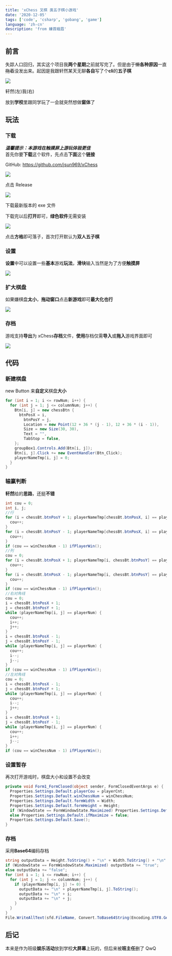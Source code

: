 ```yaml
---
title: 'xChess 叉棋 类五子棋小游戏'
date: '2020-12-05'
tags: ['code', 'csharp', 'gobang', 'game']
language: 'zh-cn'
description: 'from 螓首蛾眉'
---
```


## 前言

失踪人口回归，其实这个项目我**两个星期**之前就写完了。但是由于~~懒~~**各种原因**一直~~拖着~~没发出来。起因是我跟轩然某天无聊**各自**写了个**cli**的**五子棋**

![](/blog/xchess-cha-qi-lei-wu-zi-qi-xiao-you-xi/image-10.png)

轩然(左)我(右)

放到**学校**里跟同学玩了一会就突然想做**窗体**了

## 玩法

### 下载

**_温馨提示：本游戏在触摸屏上游玩体验更佳_**  
首先你要**下载**这个软件，先点击**下面**这个**链接**

GitHub: <https://github.com/jsun969/xChess>

![](/blog/xchess-cha-qi-lei-wu-zi-qi-xiao-you-xi/image-1.png)

点击 Release

![](/blog/xchess-cha-qi-lei-wu-zi-qi-xiao-you-xi/image-2.png)

下载最新版本的 exe 文件

下载完以后**打开**即可，**绿色软件**无需安装

![](/blog/xchess-cha-qi-lei-wu-zi-qi-xiao-you-xi/image-3.png)

点击**方格**即可落子，首次打开默认为**双人五子棋**

### 设置

**设置**中可以设置一些**基本**游戏**玩法**，**滑块**输入当然是为了方便**触摸屏**

![](/blog/xchess-cha-qi-lei-wu-zi-qi-xiao-you-xi/image-5.png)

### 扩大棋盘

如果嫌棋盘**太小**，**拖动窗口**点击**新游戏**即可**最大化也行**

![](/blog/xchess-cha-qi-lei-wu-zi-qi-xiao-you-xi/20201205.gif)

### 存档

游戏支持**导出**为 xChess**存档**文件，**使用**存档仅需**导入**或**拖入**游戏界面即可

![](/blog/xchess-cha-qi-lei-wu-zi-qi-xiao-you-xi/image-6.png)

## 代码

### 新建棋盘

new Button 来**自定义**棋盘**大小**

```csharp
for (int i = 1; i <= rowNum; i++) {
  for (int j = 1; j <= columnNum; j++) {
    Btn[i, j] = new chessBtn {
      btnPosX = i,
        btnPosY = j,
        Location = new Point(12 + 36 * (j - 1), 12 + 36 * (i - 1)),
        Size = new Size(30, 30),
        Text = "",
        TabStop = false,
    };
    groupBox1.Controls.Add(Btn[i, j]);
    Btn[i, j].Click += new EventHandler(Btn_Click);
    playerNameTmp[i, j] = 0;
  }
}
```

### 输赢判断

**轩然**给的**思路**，还挺**不错**

```csharp
int cou = 0;
int i, j;
//行
for (i = chessBt.btnPosY + 1; playerNameTmp[chessBt.btnPosX, i] == playerNum; i++) {
  cou++;
}
for (i = chessBt.btnPosY - 1; playerNameTmp[chessBt.btnPosX, i] == playerNum; i--) {
  cou++;
}
if (cou == winChessNum - 1) ifPlayerWin();
//列
cou = 0;
for (i = chessBt.btnPosX + 1; playerNameTmp[i, chessBt.btnPosY] == playerNum; i++) {
  cou++;
}
for (i = chessBt.btnPosX - 1; playerNameTmp[i, chessBt.btnPosY] == playerNum; i--) {
  cou++;
}
if (cou == winChessNum - 1) ifPlayerWin();
//右对角线
cou = 0;
i = chessBt.btnPosX + 1;
j = chessBt.btnPosY + 1;
while (playerNameTmp[i, j] == playerNum) {
  cou++;
  i++;
  j++;
}
i = chessBt.btnPosX - 1;
j = chessBt.btnPosY - 1;
while (playerNameTmp[i, j] == playerNum) {
  cou++;
  i--;
  j--;
}
if (cou == winChessNum - 1) ifPlayerWin();
//左对角线
cou = 0;
i = chessBt.btnPosX - 1;
j = chessBt.btnPosY + 1;
while (playerNameTmp[i, j] == playerNum) {
  cou++;
  i--;
  j++;
}
i = chessBt.btnPosX + 1;
j = chessBt.btnPosY - 1;
while (playerNameTmp[i, j] == playerNum) {
  cou++;
  i++;
  j--;
}
if (cou == winChessNum - 1) ifPlayerWin();
```

### 设置暂存

再次打开游戏时，棋盘大小和设置不会改变

```csharp
private void Form1_FormClosed(object sender, FormClosedEventArgs e) {
  Properties.Settings.Default.playerCou = playerCnt;
  Properties.Settings.Default.winChessNum = winChessNum;
  Properties.Settings.Default.formWidth = Width;
  Properties.Settings.Default.formHeight = Height;
  if (WindowState == FormWindowState.Maximized) Properties.Settings.Default.ifMaximize = true;
  else Properties.Settings.Default.ifMaximize = false;
  Properties.Settings.Default.Save();
}
```

### 存档

采用**Base64**编码存档

```csharp
string outputData = Height.ToString() + "\n" + Width.ToString() + "\n" + playerCnt.ToString() + "\n" + winChessNum.ToString() + "\n" + playerNum.ToString() + "\n" + playedChessCnt.ToString() + "\n";
if (WindowState == FormWindowState.Maximized) outputData += "true";
else outputData += "false";
for (int i = 1; i <= rowNum; i++) {
  for (int j = 1; j <= columnNum; j++) {
    if (playerNameTmp[i, j] != 0) {
      outputData += "\n" + playerNameTmp[i, j].ToString();
      outputData += "\n" + i;
      outputData += "\n" + j;
    }
  }
}
File.WriteAllText(sfd.FileName, Convert.ToBase64String(Encoding.UTF8.GetBytes(outputData)));
```

## 后记

本来是作为班级**娱乐活动**放到学校**大屏幕**上玩的，但后来被**班主任**删了 QwQ
